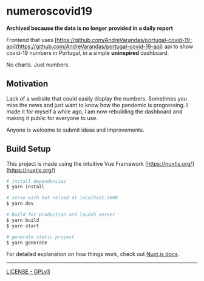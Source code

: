 # numeroscovid19

**Archived because the data is no longer provided in a daily report**

Frontend that uses [https://github.com/AndreVarandas/portugal-covid-19-api](https://github.com/AndreVarandas/portugal-covid-19-api) api to show covid-19 numbers in Portugal, in a simple **uninspired** dashboard.

No charts. Just numbers.

## Motivation

Lack of a website that could easily display the numbers. Sometimes you miss the news and just want to know how the pandemic is progressing. I made it for myself a while ago, I am now rebuilding the dashboard and making it public for everyone to use.

Anyone is welcome to submit ideas and improvements.

## Build Setup

This project is made using the intuitive Vue Framework [https://nuxtjs.org/](https://nuxtjs.org/)

```bash
# install dependencies
$ yarn install

# serve with hot reload at localhost:3000
$ yarn dev

# build for production and launch server
$ yarn build
$ yarn start

# generate static project
$ yarn generate
```

For detailed explanation on how things work, check out [Nuxt.js docs](https://nuxtjs.org).

---

[LICENSE - GPLv3](LICENSE)
